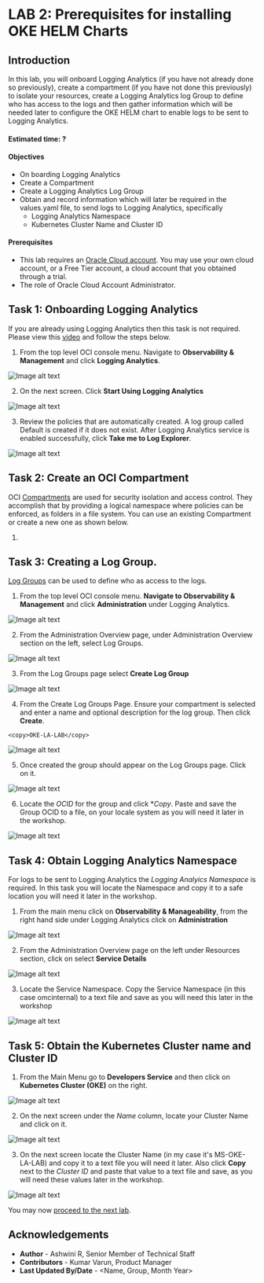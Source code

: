 
# LAB 2: Prerequisites for installing OKE HELM Charts



## Introduction

In this lab, you will onboard Logging Analytics (if you have not already done so previously), create a compartment (if you have not done this previously) to isolate your resources, create a Logging Analytics log Group to define who has access to the logs and then gather information which will be needed later to configure the OKE HELM chart to enable logs to be sent to Logging Analytics.   

#### Estimated time: ?  

#### Objectives

*   On boarding Logging Analytics
*   Create a Compartment
*   Create a Logging Analytics Log Group
*   Obtain and record information which will later be required in the values.yaml file, to send logs to Logging Analytics, specifically
    *   Logging Analytics Namespace
    *   Kubernetes Cluster Name and Cluster ID





#### Prerequisites
* This lab requires an [Oracle Cloud account](https://www.oracle.com/cloud/free/). You may use your own cloud account, or a Free Tier account, a cloud account that you obtained through a trial.
* The role of Oracle Cloud Account Administrator.

## Task 1: Onboarding Logging Analytics

If you are already using Logging Analytics then this task is not required.
Please view this [video](https://youtu.be/fm76C3R4kPM "link title")  and follow the steps below.

1. From the top level OCI console menu. Navigate to **Observability & Management** and click **Logging Analytics**.

![Image alt text](images/35.jpg "Image title")

2. On the next screen. Click **Start Using Logging Analytics**

![Image alt text](images/36.jpg "Image title")

3. Review the policies that are automatically created. A log group called Default is created if it does not exist. After Logging Analytics service is enabled successfully, click **Take me to Log Explorer**.

 ![Image alt text](images/37.jpg "Image title")

## Task 2: Create an OCI Compartment
OCI [Compartments](https://docs.oracle.com/en-us/iaas/Content/Identity/Tasks/managingcompartments.htm#Working) are used for security isolation and access control. They accomplish that by providing a logical namespace where policies can be enforced, as folders in a file system.
You can use an existing Compartment or create a new one as shown below.

1.


## Task 3: Creating a Log Group.
[Log Groups](https://docs.oracle.com/en-us/iaas/logging-analytics/doc/logging-analytics1.html#LOGAN-GUID-9B74BCD1-48BE-4A80-97E5-1C6CE9AA5EC2/) can be used to define who as access to the logs.

1. From the top level OCI console menu. **Navigate to Observability & Management** and click **Administration** under Logging Analytics.

![Image alt text](images/38.jpg "Image title")

2. From the Administration Overview page, under Administration Overview section on the left, select Log Groups.

![Image alt text](images/39.jpg "Image title")

3. From the Log Groups page select **Create Log Group**

![Image alt text](images/40.jpg "Image title")

4. From the Create Log Groups Page. Ensure your compartment is selected and enter a name and optional description for the log group. Then click **Create**.
````
<copy>OKE-LA-LAB</copy>
````
![Image alt text](images/41.jpg "Image title")

5. Once created the group should appear on the Log Groups page. Click on it.

![Image alt text](images/42.jpg "Image title")

6. Locate the *OCID* for the group and click **Copy*. Paste and save the Group OCID to a file, on your locale system as you will need it later in the workshop.

![Image alt text](images/26.jpg "Image title")


## Task 4: Obtain Logging Analytics Namespace

For logs to be sent to Logging Analytics the *Logging Analyics Namespace* is required. In this task you will locate the Namespace and copy it to a safe location you will need it later in the workshop.

1.  From the main menu click on **Observability & Manageability**, from the right hand side under Logging Analytics click on **Administration**


![Image alt text](images/20.jpg "Image title")

2.  From the Administration Overview page on the left under Resources section, click on select **Service Details**

![Image alt text](images/21.jpg "Image title")

3.  Locate the Service Namespace. Copy the Service Namespace (in this case omcinternal) to a text file and save as you will need this later in the workshop

![Image alt text](images/22.jpg "Image title")   



## Task 5: Obtain the Kubernetes Cluster name and Cluster ID

1.  From the Main Menu go to **Developers Service** and then click on **Kubernetes Cluster (OKE)** on the right.

![Image alt text](images/27.jpg "Image title")  


2.  On the next screen under the *Name* column, locate your Cluster Name and click on it.


![Image alt text](images/29.jpg "Image title")

3.  On the next screen locate the Cluster Name (in my case it's MS-OKE-LA-LAB) and copy it to a text file you will need it later. Also click **Copy** next to the *Cluster ID* and paste that value to a text file and save, as you will need these values later in the workshop.

![Image alt text](images/31.jpg "Image title")






You may now [proceed to the next lab](#next).


## Acknowledgements
* **Author** - Ashwini R, Senior Member of Technical Staff
* **Contributors** -  Kumar Varun, Product Manager
* **Last Updated By/Date** - <Name, Group, Month Year>
